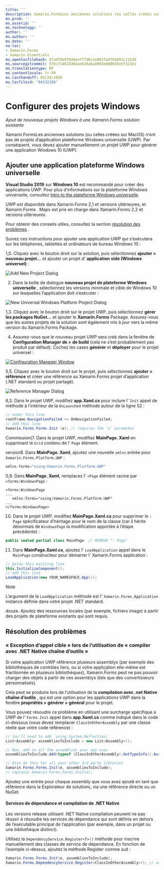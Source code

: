 ```yaml
---
title: ''
description: Xamarin.FormsLes anciennes solutions (ou celles créées sur MacOS) n’ont pas de projets de plateforme Windows universelle. cet article explique donc comment ajouter un nouveau projet UWP à une Xamarin.Forms solution existante.
ms.prod: ''
ms.assetid: ''
ms.technology: ''
author: ''
ms.author: ''
ms.date: ''
no-loc:
- Xamarin.Forms
- Xamarin.Essentials
ms.openlocfilehash: 87ad78e97046eef7fd6c2e062fa9f84d92c11b38
ms.sourcegitcommit: 57bc714633364aeb34aba9803e88802bebf321ba
ms.translationtype: MT
ms.contentlocale: fr-FR
ms.lasthandoff: 05/28/2020
ms.locfileid: "84132208"
---
```

# <a name="setup-windows-projects"></a>Configurer des projets Windows

_Ajout de nouveaux projets Windows à une Xamarin.Forms solution existante_

Xamarin.FormsLes anciennes solutions (ou celles créées sur MacOS) n’ont pas de projets d’application plateforme Windows universelle (UWP). Par conséquent, vous devez ajouter manuellement un projet UWP pour générer une application Windows 10 (UWP).

## <a name="add-a-universal-windows-platform-app"></a>Ajouter une application plateforme Windows universelle

**Visual Studio 2019** sur **Windows 10** est recommandé pour créer des applications UWP. Pour plus d’informations sur la plateforme Windows universelle, consultez [Intro to the plateforme Windows universelle](/windows/uwp/get-started/universal-application-platform-guide/).

UWP est disponible dans Xamarin.Forms 2,1 et versions ultérieures, et Xamarin.Forms . Maps est pris en charge dans Xamarin.Forms 2,2 et versions ultérieures.

Pour obtenir des conseils utiles, consultez la section <a href="#troubleshooting">résolution des problèmes</a> .

Suivez ces instructions pour ajouter une application UWP qui s’exécutera sur les téléphones, tablettes et ordinateurs de bureau Windows 10 :

 1,0. Cliquez avec le bouton droit sur la solution, puis sélectionnez **ajouter > nouveau projet...** et ajouter un projet d' **application vide (Windows universel)** :

  ![](universal-images/add-wu.png "Add New Project Dialog")

 2. Dans la boîte de dialogue **nouveau projet de plateforme Windows universelle** , sélectionnez les versions minimale et cible de Windows 10 sur lesquelles l’application doit s’exécuter :

  ![](universal-images/target-version.png "New Universal Windows Platform Project Dialog")

 1,3. Cliquez avec le bouton droit sur le projet UWP, puis sélectionnez **gérer les packages NuGet...** et ajouter le **Xamarin.Forms** Package. Assurez-vous que les autres projets de la solution sont également mis à jour vers la même version du Xamarin.Forms Package.

 4. Assurez-vous que le nouveau projet UWP sera créé dans la fenêtre de **Configuration Manager de > de build** (cela ne s’est probablement pas produit par défaut). Cochez les cases **générer** et **déployer** pour le projet universel :

  [![](universal-images/configuration-sml.png "Configuration Manager Window")](universal-images/configuration.png#lightbox "Configuration Manager Window")

 5,5. Cliquez avec le bouton droit sur le projet, puis sélectionnez **ajouter > référence** et créer une référence au Xamarin.Forms projet d’application (.NET standard ou projet partagé).

  ![](universal-images/addref-sml.png "Reference Manager Dialog")

 6,3. Dans le projet UWP, modifiez **app.Xaml.cs** pour inclure l' `Init` appel de méthode à l’intérieur de la `OnLaunched` méthode autour de la ligne 52 :

```csharp
// under this line
rootFrame.NavigationFailed += OnNavigationFailed;
// add this line
Xamarin.Forms.Forms.Init (e); // requires the `e` parameter
```

 Commission(7. Dans le projet UWP, modifiez **MainPage. Xaml** en supprimant le `Grid` contenu de l' `Page` élément.

 version8. Dans **MainPage. Xaml**, ajoutez une nouvelle `xmlns` entrée pour `Xamarin.Forms.Platform.UWP` :

```csharp
xmlns:forms="using:Xamarin.Forms.Platform.UWP"
```

 0,9. Dans **MainPage. Xaml**, remplacez l' `<Page` élément racine par `<forms:WindowsPage` :

```xaml
<forms:WindowsPage
...
   xmlns:forms="using:Xamarin.Forms.Platform.UWP"
...
</forms:WindowsPage>
```

 10. Dans le projet UWP, modifiez **MainPage.Xaml.cs** pour supprimer le `: Page` spécificateur d’héritage pour le nom de la classe (car il hérite désormais de `WindowsPage` la modification apportée à l’étape précédente) :

```csharp
public sealed partial class MainPage  // REMOVE ": Page"
```

 11. Dans **MainPage.Xaml.cs**, ajoutez l' `LoadApplication` appel dans le `MainPage` constructeur pour démarrer l' Xamarin.Forms application :

```csharp
// below this existing line
this.InitializeComponent();
// add this line
LoadApplication(new YOUR_NAMESPACE.App());
```

> [!NOTE]
> L’argument de la `LoadApplication` méthode est l' `Xamarin.Forms.Application` instance définie dans votre projet .NET standard.

<!--
11 . Double-click **Package.appxmanifest** to set these capabilities
  that are often required:

  Capabilities set:

  * Internet (Client)
  * Location
-->

douze. Ajoutez des ressources locales (par exemple, fichiers image) à partir des projets de plateforme existants qui sont requis.

## <a name="troubleshooting"></a>Résolution des problèmes

<a name="target-invocation-exception" />

### <a name="target-invocation-exception-when-using-compile-with-net-native-tool-chain"></a>« Exception d’appel cible » lors de l’utilisation de « compiler avec .NET Native chaîne d’outils »

Si votre application UWP référence plusieurs assemblys (par exemple des bibliothèques de contrôles tiers, ou si votre application elle-même est fractionnée en plusieurs bibliothèques), Xamarin.Forms peut ne pas pouvoir charger des objets à partir de ces assemblys (tels que des convertisseurs personnalisés).

Cela peut se produire lors de l’utilisation de la **compilation avec .net Native chaîne d’outils** , qui est une option pour les applications UWP dans la fenêtre **propriétés > générer > général** pour le projet.

Vous pouvez résoudre ce problème en utilisant une surcharge spécifique à UWP de l' `Forms.Init` appel dans **app.Xaml.cs** comme indiqué dans le code ci-dessous (vous devez remplacer `ClassInOtherAssembly` par une classe réelle que votre code référence) :

```csharp
// You'll need to add `using System.Reflection;`
List<Assembly> assembliesToInclude = new List<Assembly>();

// Now, add in all the assemblies your app uses
assembliesToInclude.Add(typeof (ClassInOtherAssembly).GetTypeInfo().Assembly);

// Also do this for all your other 3rd party libraries
Xamarin.Forms.Forms.Init(e, assembliesToInclude);
// replaces Xamarin.Forms.Forms.Init(e);
```

Ajoutez une entrée pour chaque assembly que vous avez ajouté en tant que référence dans la Explorateur de solutions, via une référence directe ou un NuGet.

#### <a name="dependency-services-and-net-native-compilation"></a>Services de dépendance et compilation de .NET Native

Les versions release utilisant .NET Native compilation peuvent ne pas réussir à résoudre les services de dépendance qui sont définis en dehors de l’exécutable principal de l’application (par exemple, dans un projet ou une bibliothèque distinct).

Utilisez la `DependencyService.Register<T>()` méthode pour inscrire manuellement des classes de service de dépendance. En fonction de l’exemple ci-dessus, ajoutez la méthode Register comme suit :

```csharp
Xamarin.Forms.Forms.Init(e, assembliesToInclude);
Xamarin.Forms.DependencyService.Register<ClassInOtherAssembly>(); // add this
```
